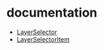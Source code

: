 # documentation

* [LayerSelector](./LayerSelector.md)
* [LayerSelectorItem](./LayerSelectorItem.md)
